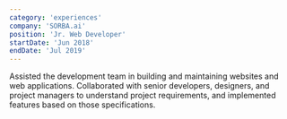 ```yaml
---
category: 'experiences'
company: 'SORBA.ai'
position: 'Jr. Web Developer'
startDate: 'Jun 2018'
endDate: 'Jul 2019'
---
```


Assisted the development team in building and maintaining websites and web applications. Collaborated with senior developers, designers, and project managers to understand project requirements, and implemented features based on those specifications.
